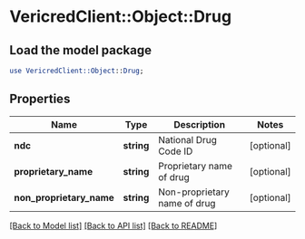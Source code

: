 # VericredClient::Object::Drug

## Load the model package
```perl
use VericredClient::Object::Drug;
```

## Properties
Name | Type | Description | Notes
------------ | ------------- | ------------- | -------------
**ndc** | **string** | National Drug Code ID | [optional] 
**proprietary_name** | **string** | Proprietary name of drug | [optional] 
**non_proprietary_name** | **string** | Non-proprietary name of drug | [optional] 

[[Back to Model list]](../README.md#documentation-for-models) [[Back to API list]](../README.md#documentation-for-api-endpoints) [[Back to README]](../README.md)


